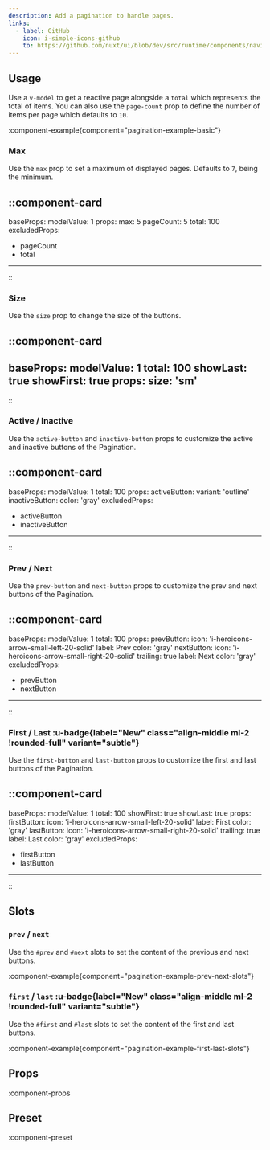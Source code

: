 ```yaml
---
description: Add a pagination to handle pages.
links:
  - label: GitHub
    icon: i-simple-icons-github
    to: https://github.com/nuxt/ui/blob/dev/src/runtime/components/navigation/Pagination.vue
---
```


## Usage

Use a `v-model` to get a reactive page alongside a `total` which represents the total of items. You can also use the `page-count` prop to define the number of items per page which defaults to `10`.

:component-example{component="pagination-example-basic"}

### Max

Use the `max` prop to set a maximum of displayed pages. Defaults to `7`, being the minimum.

::component-card
---
baseProps:
  modelValue: 1
props:
  max: 5
  pageCount: 5
  total: 100
excludedProps:
  - pageCount
  - total
---
::

### Size

Use the `size` prop to change the size of the buttons.

::component-card
---
baseProps:
  modelValue: 1
  total: 100
  showLast: true
  showFirst: true
props:
  size: 'sm'
---
::

### Active / Inactive

Use the `active-button` and `inactive-button` props to customize the active and inactive buttons of the Pagination.

::component-card
---
baseProps:
  modelValue: 1
  total: 100
props:
  activeButton:
    variant: 'outline'
  inactiveButton:
    color: 'gray'
excludedProps:
  - activeButton
  - inactiveButton
---
::

### Prev / Next

Use the `prev-button` and `next-button` props to customize the prev and next buttons of the Pagination.

::component-card
---
baseProps:
  modelValue: 1
  total: 100
props:
  prevButton:
    icon: 'i-heroicons-arrow-small-left-20-solid'
    label: Prev
    color: 'gray'
  nextButton:
    icon: 'i-heroicons-arrow-small-right-20-solid'
    trailing: true
    label: Next
    color: 'gray'
excludedProps:
  - prevButton
  - nextButton
---
::

### First / Last :u-badge{label="New" class="align-middle ml-2 !rounded-full" variant="subtle"}

Use the `first-button` and `last-button` props to customize the first and last buttons of the Pagination.

::component-card
---
baseProps:
  modelValue: 1
  total: 100
  showFirst: true
  showLast: true
props:
  firstButton:
    icon: 'i-heroicons-arrow-small-left-20-solid'
    label: First
    color: 'gray'
  lastButton:
    icon: 'i-heroicons-arrow-small-right-20-solid'
    trailing: true
    label: Last
    color: 'gray'
excludedProps:
  - firstButton
  - lastButton
---
::

## Slots

### `prev` / `next`

Use the `#prev` and `#next` slots to set the content of the previous and next buttons.

:component-example{component="pagination-example-prev-next-slots"}

### `first` / `last` :u-badge{label="New" class="align-middle ml-2 !rounded-full" variant="subtle"}

Use the `#first` and `#last` slots to set the content of the first and last buttons.

:component-example{component="pagination-example-first-last-slots"}

## Props

:component-props

## Preset

:component-preset
